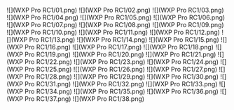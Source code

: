 ![](WXP Pro RC1/01.png)
![](WXP Pro RC1/02.png)
![](WXP Pro RC1/03.png)
![](WXP Pro RC1/04.png)
![](WXP Pro RC1/05.png)
![](WXP Pro RC1/06.png)
![](WXP Pro RC1/07.png)
![](WXP Pro RC1/08.png)
![](WXP Pro RC1/09.png)
![](WXP Pro RC1/10.png)
![](WXP Pro RC1/11.png)
![](WXP Pro RC1/12.png)
![](WXP Pro RC1/13.png)
![](WXP Pro RC1/14.png)
![](WXP Pro RC1/15.png)
![](WXP Pro RC1/16.png)
![](WXP Pro RC1/17.png)
![](WXP Pro RC1/18.png)
![](WXP Pro RC1/19.png)
![](WXP Pro RC1/20.png)
![](WXP Pro RC1/21.png)
![](WXP Pro RC1/22.png)
![](WXP Pro RC1/23.png)
![](WXP Pro RC1/24.png)
![](WXP Pro RC1/25.png)
![](WXP Pro RC1/26.png)
![](WXP Pro RC1/27.png)
![](WXP Pro RC1/28.png)
![](WXP Pro RC1/29.png)
![](WXP Pro RC1/30.png)
![](WXP Pro RC1/31.png)
![](WXP Pro RC1/32.png)
![](WXP Pro RC1/33.png)
![](WXP Pro RC1/34.png)
![](WXP Pro RC1/35.png)
![](WXP Pro RC1/36.png)
![](WXP Pro RC1/37.png)
![](WXP Pro RC1/38.png)

